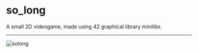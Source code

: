 # so_long
A small 2D videogame, made using 42 graphical library minilibx.

---------------------------
![solong](https://user-images.githubusercontent.com/79296277/168314823-a3af7062-fbc9-454e-9e9c-44444019369a.gif)
